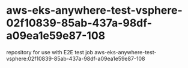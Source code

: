 # aws-eks-anywhere-test-vsphere-02f10839-85ab-437a-98df-a09ea1e59e87-108
repository for use with E2E test job aws-eks-anywhere-test-vsphere:02f10839-85ab-437a-98df-a09ea1e59e87-108
